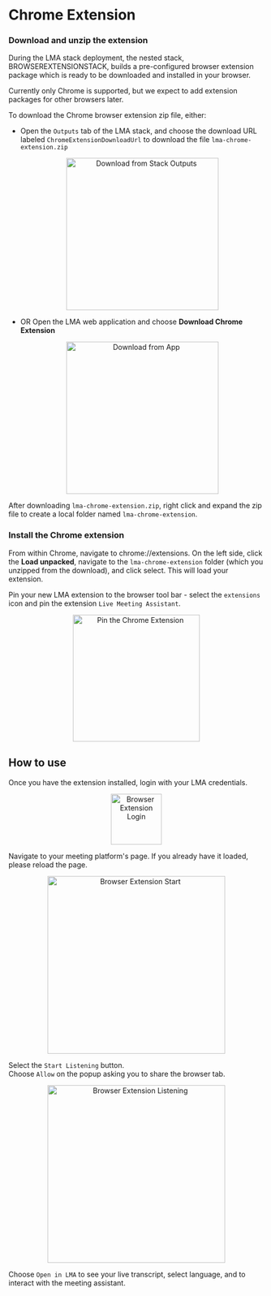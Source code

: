 # Chrome Extension

### Download and unzip the extension

During the LMA stack deployment, the nested stack, BROWSEREXTENSIONSTACK, builds a pre-configured browser extension package which is ready to be downloaded and installed in your browser.

Currently only Chrome is supported, but we expect to add extension packages for other browsers later.

To download the Chrome browser extension zip file, either:
- Open the `Outputs` tab of the LMA stack, and choose the download URL labeled `ChromeExtensionDownloadUrl` to download the file `lma-chrome-extension.zip`

  <p align="center"><img src="../images/readme-cf-extension-download.png" alt="Download from Stack Outputs" width="300"/></p>


- OR Open the LMA web application and choose **Download Chrome Extension**

  <p align="center"><img src="../images/readme-app-extension-download.png" alt="Download from App" width="300"/></p>


After downloading `lma-chrome-extension.zip`, right click and expand the zip file to create a local folder named `lma-chrome-extension`.

### Install the Chrome extension

From within Chrome, navigate to chrome://extensions.  On the left side, click the **Load unpacked**, navigate to the `lma-chrome-extension` folder (which you unzipped from the download), and click select.  This will load your extension.

Pin your new LMA extension to the browser tool bar - select the `extensions` icon and pin the extension `Live Meeting Assistant`.

   <p align="center"><img src="../images/readme-pin-chrome-extension.png" alt="Pin the Chrome Extension" width="250"/></p>

## How to use

Once you have the extension installed, login with your LMA credentials.
  
   <p align="center"><img src="../images/readme-browser-extension-login.png" alt="Browser Extension Login" width="100"/></p>
  
Navigate to your meeting platform's page. If you already have it loaded, please reload the page. 

   <p align="center"><img src="../images/readme-browser-extension-start.png" alt="Browser Extension Start" width="350"/></p>
  
Select the `Start Listening` button.  
Choose `Allow` on the popup asking you to share the browser tab.
  
   <p align="center"><img src="../images/readme-browser-extension-listening.png" alt="Browser Extension Listening" width="350"/></p>

Choose `Open in LMA` to see your live transcript, select language, and to interact with the meeting assistant.

